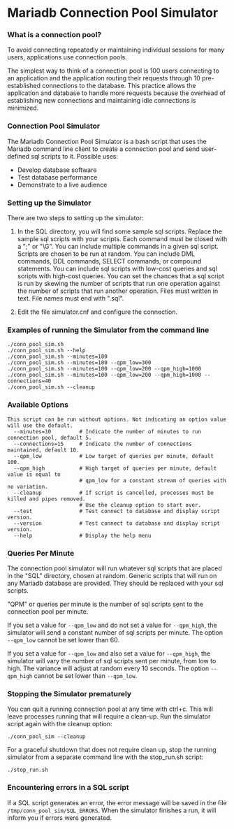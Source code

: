 # Mariadb Connection Pool Simulator

### What is a connection pool?
To avoid connecting repeatedly or maintaining individual sessions for many users, applications use connection pools.

The simplest way to think of a connection pool is 100 users connecting to an application and the application routing their requests through 10 pre-established connections to the database. This practice allows the application and database to handle more requests because the overhead of establishing new connections and maintaining idle connections is minimized.

### Connection Pool Simulator
The Mariadb Connection Pool Simulator is a bash script that uses the Mariadb command line client to create a connection pool and send user-defined sql scripts to it. Possible uses:

 - Develop database software
 - Test database performance
 - Demonstrate to a live audience

### Setting up the Simulator
There are two steps to setting up the simulator:

 1. In the SQL directory, you will find some sample sql scripts. Replace the sample sql scripts with your scripts. Each command must be closed with a ";" or "\G". You can include multiple commands in a given sql script. Scripts are chosen to be run at random. You can include DML commands, DDL commands, SELECT commands, or compound statements. You can include sql scripts with low-cost queries and sql scripts with high-cost queries. You can set the chances that a sql script is run by skewing the number of scripts that run one operation against the number of scripts that run another operation. Files must written in text. File names must end with ".sql".
 
 2. Edit the file simulator.cnf and configure the connection.

### Examples of running the Simulator from the command line

```
./conn_pool_sim.sh
./conn_pool_sim.sh --help
./conn_pool_sim.sh --minutes=100
./conn_pool_sim.sh --minutes=100 --qpm_low=300
./conn_pool_sim.sh --minutes=100 --qpm_low=200 --qpm_high=1000
./conn_pool_sim.sh --minutes=100 --qpm_low=200 --qpm_high=1000 --connections=40
./conn_pool_sim.sh --cleanup
```    
    
### Available Options

```
This script can be run without options. Not indicating an option value will use the default.
  --minutes=10         # Indicate the number of minutes to run connection pool, default 5.
  --connections=15     # Indicate the number of connections maintained, default 10.
  --qpm_low            # Low target of queries per minute, default 100.
  --qpm_high           # High target of queries per minute, default value is equal to
                       # qpm_low for a constant stream of queries with no variation.
  --cleanup            # If script is cancelled, processes must be killed and pipes removed.
                       # Use the cleanup option to start over.
  --test               # Test connect to database and display script version.
  --version            # Test connect to database and display script version.
  --help               # Display the help menu
```

### Queries Per Minute

The connection pool simulator will run whatever sql scripts that are placed in the "SQL" directory, chosen at random. Generic scripts that will run on any Mariadb database are provided. They should be replaced with your sql scripts. 

"QPM" or queries per minute is the number of sql scripts sent to the connection pool per minute.

If you set a value for  `--qpm_low` and do not set a value for `--qpm_high`, the simulator will send a constant number of sql scripts per minute. The option `--qpm_low` cannot be set lower than 60.

If you set a value for `--qpm_low` and also set a value for `--qpm_high`, the simulator will vary the number of sql scripts sent per minute, from low to high. The variance will adjust at random every 10 seconds.   The option `--qpm_high` cannot be set lower than `--qpm_low`.

### Stopping the Simulator prematurely

You can quit a running connection pool at any time with ctrl+c. This will leave processes running that will require a clean-up. Run the simulator script again with the cleanup option:
```
./conn_pool_sim --cleanup
```
For a graceful shutdown that does not require clean up, stop the running simulator from a separate command line with the stop_run.sh script:
```
./stop_run.sh
```

### Encountering errors in a SQL script

If a SQL script generates an error, the error message will be saved in the file `/tmp/conn_pool_sim/SQL_ERRORS`. When the simulator finishes a run, it will inform you if errors were generated.
